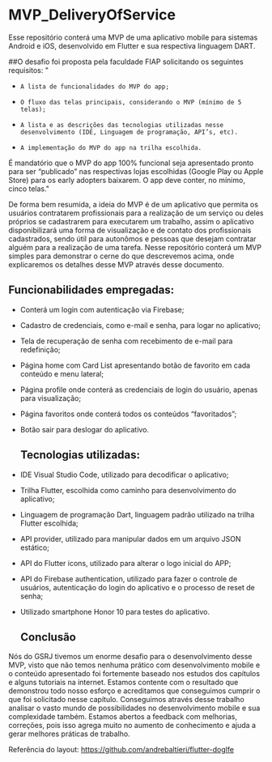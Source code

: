# MVP_DeliveryOfService
Esse repositório conterá uma MVP de uma aplicativo mobile para sistemas Android e iOS, desenvolvido em Flutter e sua respectiva linguagem DART. 

 ##O desafio foi proposta pela faculdade FIAP solicitando os seguintes requisitos:
"
  -     A lista de funcionalidades do MVP do app;

  -     O fluxo das telas principais, considerando o MVP (mínimo de 5 telas);

  -     A lista e as descrições das tecnologias utilizadas nesse desenvolvimento (IDE, Linguagem de programação, API’s, etc).

  -     A implementação do MVP do app na trilha escolhida.

  É mandatório que o MVP do app 100% funcional seja apresentado pronto para ser “publicado” nas respectivas lojas escolhidas (Google Play ou Apple Store) para os early adopters baixarem. O app deve conter, no mínimo, cinco telas."
  
  
De forma bem resumida, a ideia do MVP é de um aplicativo que permita os usuários contratarem profissionais para a realização de um serviço ou deles próprios se cadastrarem para executarem um trabalho, assim o aplicativo disponibilizará uma forma de visualização e de contato dos profissionais cadastrados, sendo útil para autonômos e pessoas que desejam contratar alguém para a realização de uma tarefa. 
Nesse repositório conterá um MVP simples para demonstrar o cerne do que descrevemos acima, onde explicaremos os detalhes desse MVP através desse documento. 



  
  ## Funcionabilidades empregadas:
  
- Conterá um login com autenticação via Firebase;
- Cadastro de credenciais, como e-mail e senha, para logar no aplicativo;
- Tela de recuperação de senha com recebimento de e-mail para redefinição;
- Página home com Card List apresentando botão de favorito em cada conteúdo e menu lateral;
- Página profile onde conterá as credenciais de login do usuário, apenas para visualização;
- Página favoritos onde conterá todos os conteúdos “favoritados”;
- Botão sair para deslogar do aplicativo.




  ## Tecnologias utilizadas:
  
- IDE Visual Studio Code, utilizado para decodificar o aplicativo;
- Trilha Flutter, escolhida como caminho para desenvolvimento do aplicativo;
- Linguagem de programação Dart, linguagem padrão utilizado na trilha Flutter escolhida;
- API provider, utilizado para manipular dados em um arquivo JSON estático;
- API do Flutter icons, utilizado para alterar o logo inicial do APP;
- API do Firebase authentication, utilizado para fazer o controle de usuários, autenticação do login do aplicativo e o processo de reset de senha;
- Utilizado smartphone Honor 10 para testes do aplicativo. 




  ## Conclusão
  
Nós do GSRJ tivemos um enorme desafio para o desenvolvimento desse MVP, visto que não temos nenhuma prático com desenvolvimento mobile e o conteúdo apresentado foi fortemente baseado nos estudos dos capítulos e alguns tutoriais na internet. Estamos contente com o resultado que demonstrou todo nosso esforço e acreditamos que conseguimos cumprir o que foi solicitado nesse capítulo. 
Conseguimos através desse trabalho analisar o vasto mundo de possibilidades no desenvolvimento mobile e sua complexidade também.
Estamos abertos a feedback com melhorias, correções, pois isso agrega muito no aumento de conhecimento e ajuda a gerar melhores práticas de trabalho.


Referência do layout: 
https://github.com/andrebaltieri/flutter-doglfe

